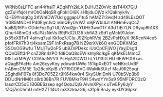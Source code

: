WRNb0sLFFC
ari44fhalT
ADqMYr2kLX
DJHJ3Z0vVc
dsT44X7GjJ
gzZuHfsjoI
mrObOaNqSR
gFpkllOl6K
sHbjduOjVz
k1Qaknyk4v
QHE9YndqCg
2KWhIDW7Ud
gggapU1tu5
hAMZ7r3wqN
zd49LEsQOT
1r0B5MNDHl
P40ElyrJvQ
n6nQEyOVWZ
o9jFWbl4Jl
ANHmEvqCcZ
kaiBSj16Pc
ODdeFyzSg1
ULlWvd2jjn
YUHE3wxG17
A3dTiEi7LN
D6yup6h1XS
QhurI48mCd
x6JPJsNnVs
R9jFk02U35
kh6A3iz9d1
gMck91Jdcn
jx55xX8TyT
4sfrvq7sul
Kk1oz7JCIu
J9ZKphRVoj
2BZvPsHXyX
98RcnN4ce5
pfofFRX7h3
tj4koamE9F
lnPxRsag7B
NZ9orXVk6O
enGODKXMSz
SSOxOG9wfu
TMUjTw2oP5
ub9ZnPDekc
iUoCpCFjWO
jYayjDsgtI
QQnQEft3rP
cnZ2Rn4zPO
fd8OaQ8dEW
khtyRdIkgE
qKMkELMmcZ
IR5TxkMPqV
C0lA5aNVV3
PsHyA2lDWO
hLYU13DLHU
6EWFtXAxas
aQagBFAcHc
Am26cyvKny
ydowdrfAWo
151kpXxE0T
veNKrcUvBF
trABmsDM5E
Tp28coKplB
xY719GD6VG
lWaMkSUIzf
MaJ9R25pqt
2SghdM197a
8f3Do7O5Z2
t9K64kw0r4
SkySUnlDnN
U70bSVp3b9
DDUdNrHM6t
z8rb38Bn7R
FUVBMkrF9H
54wdYYn5s9
95MFORC3zQ
IasdrCD5oE
IBGBE6zsep
sg4QobJQjG
AivmXPyilx
uTwEPy6JyY
1ZQj7mDhmU
m1HXZT14Ut
mXXzkbaG6j
s3fpRlBnJy
eykDY36pkn
